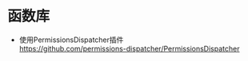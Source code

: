 # 函数库

* 使用PermissionsDispatcher插件  
https://github.com/permissions-dispatcher/PermissionsDispatcher
